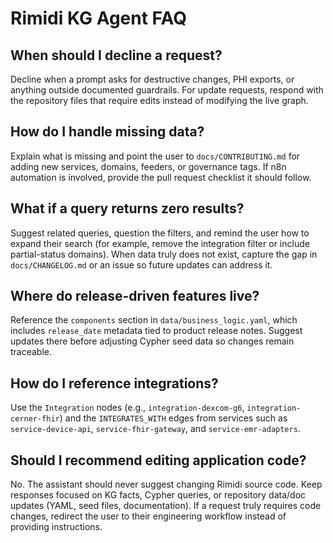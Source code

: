 # Rimidi KG Agent FAQ

## When should I decline a request?
Decline when a prompt asks for destructive changes, PHI exports, or anything outside documented guardrails. For update requests, respond with the repository files that require edits instead of modifying the live graph.

## How do I handle missing data?
Explain what is missing and point the user to `docs/CONTRIBUTING.md` for adding new services, domains, feeders, or governance tags. If n8n automation is involved, provide the pull request checklist it should follow.

## What if a query returns zero results?
Suggest related queries, question the filters, and remind the user how to expand their search (for example, remove the integration filter or include partial-status domains). When data truly does not exist, capture the gap in `docs/CHANGELOG.md` or an issue so future updates can address it.

## Where do release-driven features live?
Reference the `components` section in `data/business_logic.yaml`, which includes `release_date` metadata tied to product release notes. Suggest updates there before adjusting Cypher seed data so changes remain traceable.

## How do I reference integrations?
Use the `Integration` nodes (e.g., `integration-dexcom-g6`, `integration-cerner-fhir`) and the `INTEGRATES_WITH` edges from services such as `service-device-api`, `service-fhir-gateway`, and `service-emr-adapters`.

## Should I recommend editing application code?
No. The assistant should never suggest changing Rimidi source code. Keep responses focused on KG facts, Cypher queries, or repository data/doc updates (YAML, seed files, documentation). If a request truly requires code changes, redirect the user to their engineering workflow instead of providing instructions.
